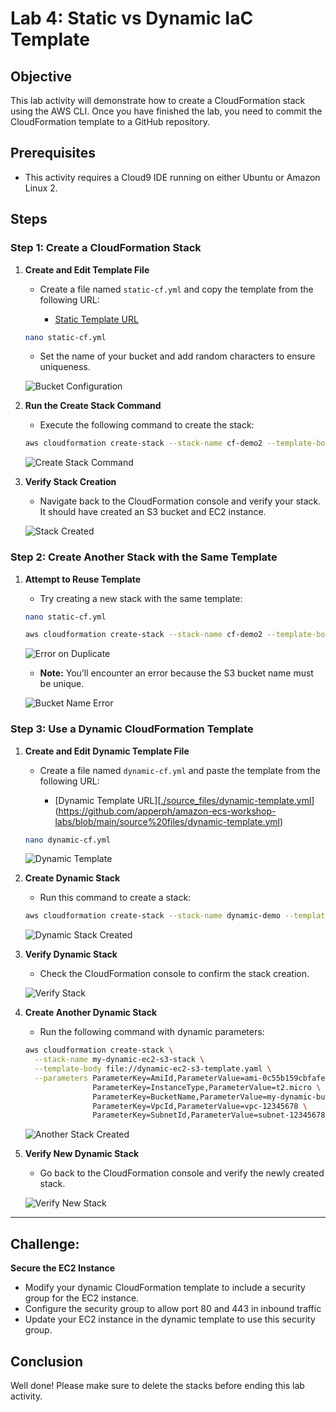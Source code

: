 # Lab 4: Static vs Dynamic IaC Template

## Objective

This lab activity will demonstrate how to create a CloudFormation stack using the AWS CLI. Once you have finished the lab, you need to commit the CloudFormation template to a GitHub repository.

## Prerequisites

- This activity requires a Cloud9 IDE running on either Ubuntu or Amazon Linux 2.

## Steps

### Step 1: Create a CloudFormation Stack

1. **Create and Edit Template File**

   - Create a file named `static-cf.yml` and copy the template from the following URL:

     - [Static Template URL]([https://github.com/olyvenbayani/labs-IaC-Lab01.git](https://github.com/apperph/amazon-ecs-workshop-labs/blob/main/source%20files/static-template.yml))

   ```bash
   nano static-cf.yml
   ```

   - Set the name of your bucket and add random characters to ensure uniqueness.

   ![Bucket Configuration](https://sb-next-prod-image-bucket.s3.ap-southeast-1.amazonaws.com/public/CDMP/Session+1/Lab+2/image1.png)

2. **Run the Create Stack Command**

   - Execute the following command to create the stack:

   ```bash
   aws cloudformation create-stack --stack-name cf-demo2 --template-body file://static-cf.yml
   ```

   ![Create Stack Command](https://sb-next-prod-image-bucket.s3.ap-southeast-1.amazonaws.com/public/CDMP/Session+1/Lab+2/image2.png)

3. **Verify Stack Creation**

   - Navigate back to the CloudFormation console and verify your stack. It should have created an S3 bucket and EC2 instance.

   ![Stack Created](https://sb-next-prod-image-bucket.s3.ap-southeast-1.amazonaws.com/public/CDMP/Session+1/Lab+2/image3.png)

### Step 2: Create Another Stack with the Same Template

1. **Attempt to Reuse Template**

   - Try creating a new stack with the same template:

   ```bash
   nano static-cf.yml
   ```

   ```bash
   aws cloudformation create-stack --stack-name cf-demo2 --template-body file://static-cf.yml
   ```

   ![Error on Duplicate](https://sb-next-prod-image-bucket.s3.ap-southeast-1.amazonaws.com/public/CDMP/Session+1/Lab+2/image4.png)

   - **Note:** You’ll encounter an error because the S3 bucket name must be unique.

   ![Bucket Name Error](https://sb-next-prod-image-bucket.s3.ap-southeast-1.amazonaws.com/public/CDMP/Session+1/Lab+2/image5.png)

### Step 3: Use a Dynamic CloudFormation Template

1. **Create and Edit Dynamic Template File**

   - Create a file named `dynamic-cf.yml` and paste the template from the following URL:

     - [Dynamic Template URL][[./source_files/dynamic-template.yml](https://github.com/apperph/amazon-ecs-workshop-labs/blob/main/source%20files/dynamic-template.yml)](https://github.com/apperph/amazon-ecs-workshop-labs/blob/main/source%20files/dynamic-template.yml)

   ```bash
   nano dynamic-cf.yml
   ```

   ![Dynamic Template](https://sb-next-prod-image-bucket.s3.ap-southeast-1.amazonaws.com/public/CDMP/Session+1/Lab+2/image6.png)

2. **Create Dynamic Stack**

   - Run this command to create a stack:

   ```bash
   aws cloudformation create-stack --stack-name dynamic-demo --template-body file://dynamic-cf.yml
   ```

   ![Dynamic Stack Created](https://sb-next-prod-image-bucket.s3.ap-southeast-1.amazonaws.com/public/CDMP/Session+1/Lab+2/image7.png)

3. **Verify Dynamic Stack**

   - Check the CloudFormation console to confirm the stack creation.

   ![Verify Stack](https://sb-next-prod-image-bucket.s3.ap-southeast-1.amazonaws.com/public/CDMP/Session+1/Lab+2/image8.png)

4. **Create Another Dynamic Stack**

   - Run the following command with dynamic parameters:

   ```bash
   aws cloudformation create-stack \
     --stack-name my-dynamic-ec2-s3-stack \
     --template-body file://dynamic-ec2-s3-template.yaml \
     --parameters ParameterKey=AmiId,ParameterValue=ami-0c55b159cbfafe1f0 \
                  ParameterKey=InstanceType,ParameterValue=t2.micro \
                  ParameterKey=BucketName,ParameterValue=my-dynamic-bucket-example \
                  ParameterKey=VpcId,ParameterValue=vpc-12345678 \
                  ParameterKey=SubnetId,ParameterValue=subnet-12345678
   ```

   ![Another Stack Created](https://sb-next-prod-image-bucket.s3.ap-southeast-1.amazonaws.com/public/CDMP/Session+1/Lab+2/image9.png)

5. **Verify New Dynamic Stack**

   - Go back to the CloudFormation console and verify the newly created stack.

   ![Verify New Stack](https://sb-next-prod-image-bucket.s3.ap-southeast-1.amazonaws.com/public/CDMP/Session+1/Lab+2/image10.png)

---

## Challenge:


**Secure the EC2 Instance**

- Modify your dynamic CloudFormation template to include a security group for the EC2 instance.
- Configure the security group to allow port 80 and 443 in inbound traffic
- Update your EC2 instance in the dynamic template to use this security group.


## Conclusion

Well done! Please make sure to delete the stacks before ending this lab activity.
